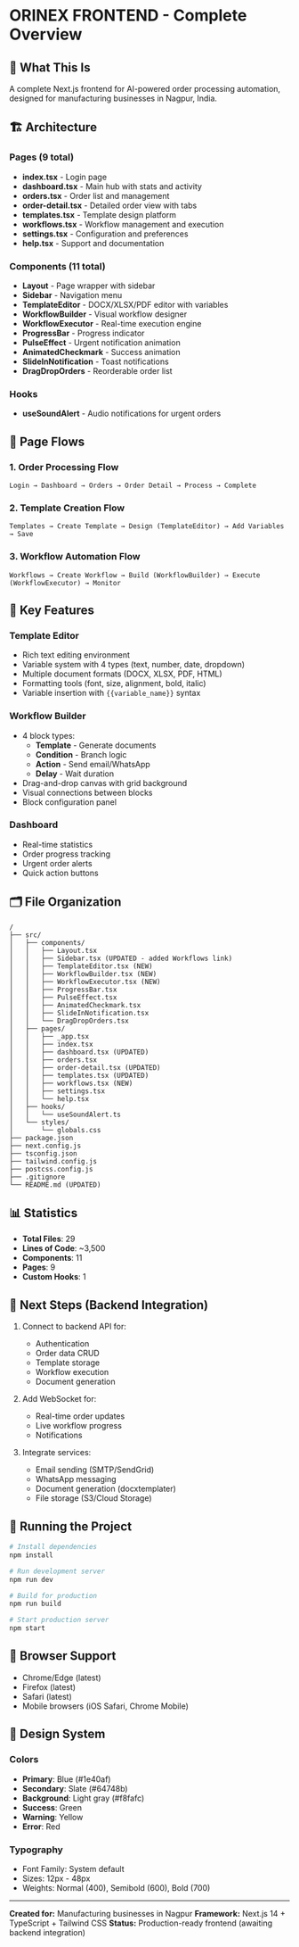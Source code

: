 # ORINEX FRONTEND - Complete Overview

## 🎯 What This Is

A complete Next.js frontend for AI-powered order processing automation, designed for manufacturing businesses in Nagpur, India.

## 🏗️ Architecture

### Pages (9 total)
- **index.tsx** - Login page
- **dashboard.tsx** - Main hub with stats and activity
- **orders.tsx** - Order list and management
- **order-detail.tsx** - Detailed order view with tabs
- **templates.tsx** - Template design platform
- **workflows.tsx** - Workflow management and execution
- **settings.tsx** - Configuration and preferences
- **help.tsx** - Support and documentation

### Components (11 total)
- **Layout** - Page wrapper with sidebar
- **Sidebar** - Navigation menu
- **TemplateEditor** - DOCX/XLSX/PDF editor with variables
- **WorkflowBuilder** - Visual workflow designer
- **WorkflowExecutor** - Real-time execution engine
- **ProgressBar** - Progress indicator
- **PulseEffect** - Urgent notification animation
- **AnimatedCheckmark** - Success animation
- **SlideInNotification** - Toast notifications
- **DragDropOrders** - Reorderable order list

### Hooks
- **useSoundAlert** - Audio notifications for urgent orders

## 🔄 Page Flows

### 1. Order Processing Flow
```
Login → Dashboard → Orders → Order Detail → Process → Complete
```

### 2. Template Creation Flow
```
Templates → Create Template → Design (TemplateEditor) → Add Variables → Save
```

### 3. Workflow Automation Flow
```
Workflows → Create Workflow → Build (WorkflowBuilder) → Execute (WorkflowExecutor) → Monitor
```

## 🎨 Key Features

### Template Editor
- Rich text editing environment
- Variable system with 4 types (text, number, date, dropdown)
- Multiple document formats (DOCX, XLSX, PDF, HTML)
- Formatting tools (font, size, alignment, bold, italic)
- Variable insertion with `{{variable_name}}` syntax

### Workflow Builder
- 4 block types:
  - **Template** - Generate documents
  - **Condition** - Branch logic
  - **Action** - Send email/WhatsApp
  - **Delay** - Wait duration
- Drag-and-drop canvas with grid background
- Visual connections between blocks
- Block configuration panel

### Dashboard
- Real-time statistics
- Order progress tracking
- Urgent order alerts
- Quick action buttons

## 🗂️ File Organization

```
/
├── src/
│   ├── components/
│   │   ├── Layout.tsx
│   │   ├── Sidebar.tsx (UPDATED - added Workflows link)
│   │   ├── TemplateEditor.tsx (NEW)
│   │   ├── WorkflowBuilder.tsx (NEW)
│   │   ├── WorkflowExecutor.tsx (NEW)
│   │   ├── ProgressBar.tsx
│   │   ├── PulseEffect.tsx
│   │   ├── AnimatedCheckmark.tsx
│   │   ├── SlideInNotification.tsx
│   │   └── DragDropOrders.tsx
│   ├── pages/
│   │   ├── _app.tsx
│   │   ├── index.tsx
│   │   ├── dashboard.tsx (UPDATED)
│   │   ├── orders.tsx
│   │   ├── order-detail.tsx (UPDATED)
│   │   ├── templates.tsx (UPDATED)
│   │   ├── workflows.tsx (NEW)
│   │   ├── settings.tsx
│   │   └── help.tsx
│   ├── hooks/
│   │   └── useSoundAlert.ts
│   └── styles/
│       └── globals.css
├── package.json
├── next.config.js
├── tsconfig.json
├── tailwind.config.js
├── postcss.config.js
├── .gitignore
└── README.md (UPDATED)
```

## 📊 Statistics

- **Total Files**: 29
- **Lines of Code**: ~3,500
- **Components**: 11
- **Pages**: 9
- **Custom Hooks**: 1

## 🎯 Next Steps (Backend Integration)

1. Connect to backend API for:
   - Authentication
   - Order data CRUD
   - Template storage
   - Workflow execution
   - Document generation

2. Add WebSocket for:
   - Real-time order updates
   - Live workflow progress
   - Notifications

3. Integrate services:
   - Email sending (SMTP/SendGrid)
   - WhatsApp messaging
   - Document generation (docxtemplater)
   - File storage (S3/Cloud Storage)

## 🚀 Running the Project

```bash
# Install dependencies
npm install

# Run development server
npm run dev

# Build for production
npm run build

# Start production server
npm start
```

## 📱 Browser Support

- Chrome/Edge (latest)
- Firefox (latest)
- Safari (latest)
- Mobile browsers (iOS Safari, Chrome Mobile)

## 🎨 Design System

### Colors
- **Primary**: Blue (#1e40af)
- **Secondary**: Slate (#64748b)
- **Background**: Light gray (#f8fafc)
- **Success**: Green
- **Warning**: Yellow
- **Error**: Red

### Typography
- Font Family: System default
- Sizes: 12px - 48px
- Weights: Normal (400), Semibold (600), Bold (700)

---

**Created for:** Manufacturing businesses in Nagpur
**Framework:** Next.js 14 + TypeScript + Tailwind CSS
**Status:** Production-ready frontend (awaiting backend integration)
